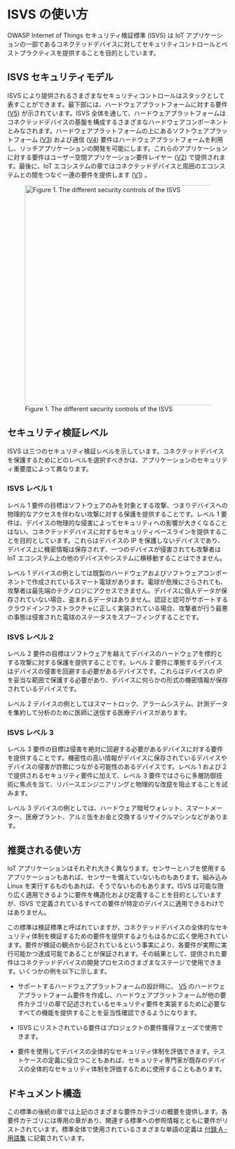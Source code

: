 # ISVS の使い方

OWASP Internet of Things セキュリティ検証標準 (ISVS) は IoT アプリケーションの一部であるコネクテッドデバイスに対してセキュリティコントロールとベストプラクティスを提供することを目的としています。

## ISVS セキュリティモデル

ISVS により提供されるさまざまなセキュリティコントロールはスタックとして表すことができます。最下部には、ハードウェアプラットフォームに対する要件 ([V5](V5-Hardware_Platform_Requirements.md)) が示されています。ISVS 全体を通して、ハードウェアプラットフォームはコネクテッドデバイスの基盤を構成するさまざまなハードウェアコンポーネントとみなされます。ハードウェアプラットフォームの上にあるソフトウェアプラットフォーム ([V3](V3-Software_Platform_Requirements.md)) および通信 ([V4](V4-Communication_Requirements.md)) 要件はハードウェアプラットフォームを利用し、リッチアプリケーションの開発を可能にします。これらのアプリケーションに対する要件はユーザー空間アプリケーション要件レイヤー ([V2](V2-User_Space_Application_Requirements.md)) で提供されます。最後に、IoT エコシステムの章ではコネクテッドデバイスと周囲のエコシステムとの間をつなぐ一連の要件を提供します ([V1](V1-IoT_Ecosystem_Requirements.md)) 。

<figure class="image">
<img src="https://github.com/OWASP/IoT-Security-Verification-Standard-ISVS/raw/dev/en/images/ISVS-Overview.png" height="500" alt="Figure 1. The different security controls of the ISVS" />
<figcaption>Figure 1. The different security controls of the ISVS</figcaption>
</figure>



## セキュリティ検証レベル
ISVS は三つのセキュリティ検証レベルを示しています。コネクテッドデバイスを保護するためにどのレベルを選択すべきかは、アプリケーションのセキュリティ重要度によって異なります。

### ISVS レベル 1
レベル 1 要件の目標はソフトウェアのみを対象とする攻撃、つまりデバイスへの物理的なアクセスを伴わない攻撃に対する保護を提供することです。レベル 1 要件は、デバイスの物理的な侵害によってセキュリティへの影響が大きくなることはない、コネクテッドデバイスに対するセキュリティベースラインを提供することを目的としています。これらはデバイスの IP を保護しないデバイスであり、デバイス上に機密情報は保存されず、一つのデバイスが侵害されても攻撃者は IoT エコシステム上の他のデバイスやシステムに横移動することはできません。

レベル 1 デバイスの例としては既製のハードウェアおよびソフトウェアコンポーネントで作成されているスマート電球があります。電球が危険にさらされても、攻撃者は最先端のテクノロジにアクセスできません。デバイスに個人データが保存されていない場合、盗まれるデータはありません。認証と認可がサポートするクラウドインフラストラクチャに正しく実装されている場合、攻撃者が行う最悪の事態は侵害された電球のステータスをスプーフィングすることです。

### ISVS レベル 2
レベル 2 要件の目標はソフトウェアを越えてデバイスのハードウェアを標的とする攻撃に対する保護を提供することです。レベル 2 要件に準拠するデバイスはデバイスの侵害を回避する必要があるデバイスです。これらはデバイスの IP を妥当な範囲で保護する必要があり、デバイスに何らかの形式の機密情報が保存されているデバイスです。

レベル 2 デバイスの例としてはスマートロック、アラームシステム、計測データを集約して分析のために医師に送信する医療デバイスがあります。

### ISVS レベル 3
レベル 3 要件の目標は侵害を絶対に回避する必要があるデバイスに対する要件を提供することです。機密性の高い情報がデバイスに保存されているデバイスやデバイスの侵害が詐欺につながる可能性のあるデバイスです。レベル 1 および 2 で提供されるセキュリティ要件に加えて、レベル 3 要件ではさらに多層防御技術に焦点を当て、リバースエンジニアリングと物理的な改竄を阻止することを試みます。

レベル 3 デバイスの例としては、ハードウェア暗号ウォレット、スマートメーター、医療プラント、アルミ缶をお金と交換するリサイクルマシンなどがあります。

## 推奨される使い方
IoT アプリケーションはそれぞれ大きく異なります。センサーとハブを使用するアプリケーションもあれば、センサーを備えていないものもあります。組み込み Linux を実行するものもあれば、そうでないものもあります。ISVS は可能な限り広く適用できるように要件を構造化および定義することを目的としていますが、ISVS で定義されているすべての要件が特定のデバイスに適用できるわけではありません。

この標準は検証標準と呼ばれていますが、コネクテッドデバイスの全体的なセキュリティ体制を検証するための要件を提供するよりもはるかに広く使用されています。要件が検証の観点から記されているという事実により、各要件が実際に実行可能かつ達成可能であることが保証されます。その結果として、提供された要件はコネクテッドデバイスの開発プロセスのさまざまなステージで使用できます。いくつかの例を以下に示します。

- サポートするハードウェアプラットフォームの設計時に、 [V5](V5-Hardware_Platform_Requirements.md) のハードウェアプラットフォーム要件を作成し、ハードウェアプラットフォームが他の要件カテゴリの章で記述されているセキュリティ要件を実装するために必要なすべての機能を提供することを妥当性確認できるようになります。

- ISVS にリストされている要件はプロジェクトの要件獲得フェーズで使用できます。

- 要件を使用してデバイスの全体的なセキュリティ体制を評価できます。テストケースの定義に役立つこともあれば、セキュリティ専門家が既存のデバイスの全体的なセキュリティ体制を評価するために使用することもあります。


## ドキュメント構造
この標準の後続の章では上記のさまざまな要件カテゴリの概要を提供します。各要件カテゴリには専用の章があり、関連する標準への参照情報とともに要件がリストされています。標準全体で使用されているさまざまな単語の定義は [付録 A - 用語集](Appendix_A-Glossary.md) に記載されています。
